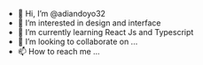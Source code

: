 - 👋 Hi, I’m @adiandoyo32
- 👀 I’m interested in design and interface
- 🌱 I’m currently learning React Js and Typescript
- 💞️ I’m looking to collaborate on ...
- 📫 How to reach me ...

<!---
akhiang/akhiang is a ✨ special ✨ repository because its `README.md` (this file) appears on your GitHub profile.
You can click the Preview link to take a look at your changes.
--->
